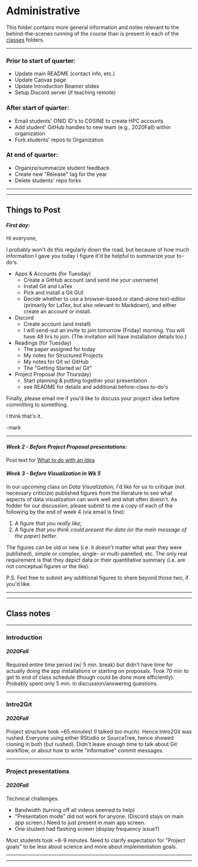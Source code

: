 # Administrative
This folder contains more general information and notes relevant to the behind-the-scenes running of the course than is present in each of the [classes](../classes) folders.

***

### Prior to start of quarter:
-  Update main README (contact info, etc.)
-  Update Canvas page
-  Update Introduction Beamer slides
-  Setup Discord server (if teaching remote)

### After start of quarter:
- Email students' ONID ID's to COSINE to create HPC accounts
- Add student' GitHub handles to new team (e.g., 2020Fall) within organization
- Fork students' repos to Organization

### At end of quarter:
- Organize/summarize student feedback
- Create new "Release" tag for the year
- Delete students' repo forks

***
***
## Things to Post


#### _First day:_

Hi everyone,

I probably won't do this regularly down the road, but because of how much information I gave you today I figure it'd be helpful to summarize your to-do's.

- Apps & Accounts (for Tuesday)
  - Create a GitHub account (and send me your username)
  - Install Git and LaTex
  - Pick and install a Git GUI
  - Decide whether to use a browser-based or stand-alone text-editor (primarily for LaTex, but also relevant to Markdown), and either create an account or install.
- Discord
  - Create account (and install)
  - I will send-out an invite to join tomorrow (Friday) morning.  You will have 48 hrs to join.  (The invitation will have installation details too.)
- Readings (for Tuesday)
  - The paper assigned for today
  - My notes for Structured Projects
  - My notes for Git w/ GitHub
  - The "Getting Started w/ Git"
- Project Proposal (for Thursday)
  - Start planning & putting together your presentation
  - see README for details and additional before-class to-do's

Finally, please email me if you'd like to discuss your project idea before committing to something.

I think that's it.

-mark

***

#### _Week 2 - Before Project Proposal presentations:_

Post text for [What to do with an idea](../classes/ProjectProposal/notes/What_to_do_with_an_idea.md)


#### _Week 3 - Before Visualization in Wk 5_

In our upcoming class on _Data Visualization_, I'd like for us to critique (not necessary criticize) published figures from the literature to see what aspects of data visualization can work well and what often doesn't.  As fodder for our discussion, please submit to me a copy of each of the following by the end of week 4 (via email is fine):

1) A figure _that you really like_;
2) A figure _that you think could present the data (or the main message of the paper) better_.

The figures can be old or new (i.e. it doesn't matter what year they were published), simple or complex, single- or multi-panelled, etc.  The only real requirement is that they depict data or their quantitative summary (i.e. are not conceptual figures or the like).

P.S. Feel free to submit any additional figures to share beyond those two, if you'd like.

***
***

## Class notes

***

### Introduction
#### _2020Fall_
Required entire time period (w/ 5 min. break) but didn't have time for actually doing the app installations or starting on proposals.
Took 70 min to get to end of class schedule (though could be done more efficiently).
Probably spent only 5 min. in discussion/answering questions.

***

### Intro2Git
#### _2020Fall_
Project structure took ~65 minutes! (I talked too much). Hence Intro2Git was rushed.
Everyone using either RStudio or SourceTree, hence showed cloning in both (but rushed).
Didn't leave enough time to talk about Git workflow, or about how to write "informative" commit messages.

***
### Project presentations
#### _2020Fall_
Technical challenges:
 - Bandwidth (turning off all videos seemed to help)
 - "Presentation mode" did not work for anyone.  (Discord stays on main app screen.)  Need to just present in main app screen.
 - One student had flashing screen (display frequency issue?)

Most students took ~8-9 minutes.
Need to clarify expectation for "Project goals" to be less about science and more about implementation goals.

***
***
